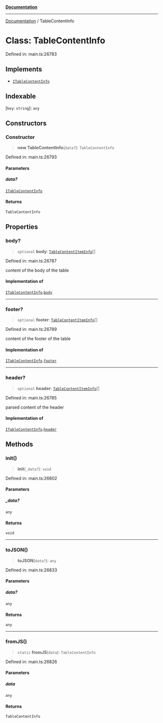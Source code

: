 [**Documentation**](../README.md)

***

[Documentation](../README.md) / TableContentInfo

# Class: TableContentInfo

Defined in: main.ts:26783

## Implements

- [`ITableContentInfo`](../interfaces/ITableContentInfo.md)

## Indexable

\[`key`: `string`\]: `any`

## Constructors

### Constructor

> **new TableContentInfo**(`data?`): `TableContentInfo`

Defined in: main.ts:26793

#### Parameters

##### data?

[`ITableContentInfo`](../interfaces/ITableContentInfo.md)

#### Returns

`TableContentInfo`

## Properties

### body?

> `optional` **body**: [`TableContentItemInfo`](TableContentItemInfo.md)[]

Defined in: main.ts:26787

content of the body of the table

#### Implementation of

[`ITableContentInfo`](../interfaces/ITableContentInfo.md).[`body`](../interfaces/ITableContentInfo.md#body)

***

### footer?

> `optional` **footer**: [`TableContentItemInfo`](TableContentItemInfo.md)[]

Defined in: main.ts:26789

content of the footer of the table

#### Implementation of

[`ITableContentInfo`](../interfaces/ITableContentInfo.md).[`footer`](../interfaces/ITableContentInfo.md#footer)

***

### header?

> `optional` **header**: [`TableContentItemInfo`](TableContentItemInfo.md)[]

Defined in: main.ts:26785

parsed content of the header

#### Implementation of

[`ITableContentInfo`](../interfaces/ITableContentInfo.md).[`header`](../interfaces/ITableContentInfo.md#header)

## Methods

### init()

> **init**(`_data?`): `void`

Defined in: main.ts:26802

#### Parameters

##### \_data?

`any`

#### Returns

`void`

***

### toJSON()

> **toJSON**(`data?`): `any`

Defined in: main.ts:26833

#### Parameters

##### data?

`any`

#### Returns

`any`

***

### fromJS()

> `static` **fromJS**(`data`): `TableContentInfo`

Defined in: main.ts:26826

#### Parameters

##### data

`any`

#### Returns

`TableContentInfo`
